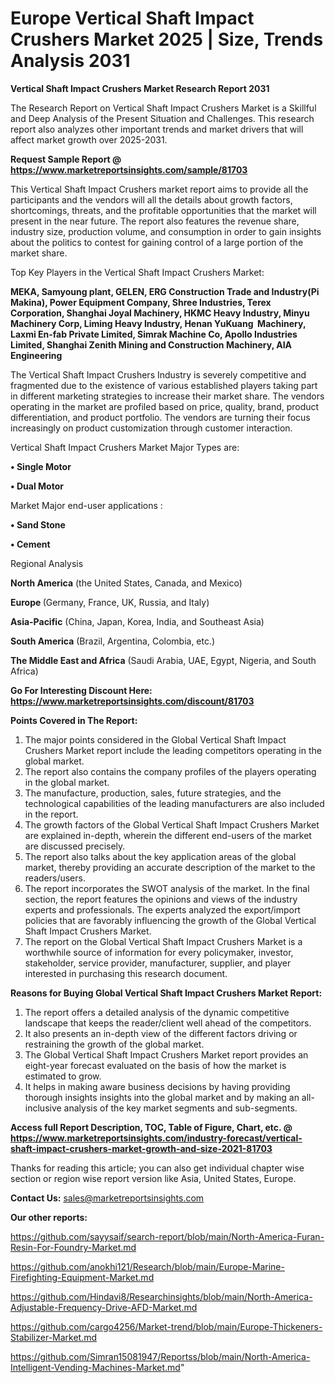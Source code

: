  # Europe Vertical Shaft Impact Crushers Market 2025 | Size, Trends Analysis 2031

<strong>Vertical Shaft Impact Crushers Market Research Report 2031</strong>

The Research Report on Vertical Shaft Impact Crushers Market is a Skillful and Deep Analysis of the Present Situation and Challenges. This research report also analyzes other important trends and market drivers that will affect market growth over 2025-2031.

<strong>Request Sample Report @ <a href=https://www.marketreportsinsights.com/sample/81703>https://www.marketreportsinsights.com/sample/81703</a></strong>

This Vertical Shaft Impact Crushers market report aims to provide all the participants and the vendors will all the details about growth factors, shortcomings, threats, and the profitable opportunities that the market will present in the near future. The report also features the revenue share, industry size, production volume, and consumption in order to gain insights about the politics to contest for gaining control of a large portion of the market share.

Top Key Players in the Vertical Shaft Impact Crushers Market:

<strong>MEKA, Samyoung plant, GELEN, ERG Construction Trade and Industry(Pi Makina), Power Equipment Company, Shree Industries, Terex Corporation, Shanghai Joyal Machinery, HKMC Heavy Industry, Minyu Machinery Corp, Liming Heavy Industry, Henan YuKuang  Machinery, Laxmi En-fab Private Limited, Simrak Machine Co, Apollo Industries Limited, Shanghai Zenith Mining and Construction Machinery, AIA Engineering</strong>

The Vertical Shaft Impact Crushers Industry is severely competitive and fragmented due to the existence of various established players taking part in different marketing strategies to increase their market share. The vendors operating in the market are profiled based on price, quality, brand, product differentiation, and product portfolio. The vendors are turning their focus increasingly on product customization through customer interaction.

Vertical Shaft Impact Crushers Market Major Types are:

<strong>• Single Motor

• Dual Motor</strong>

Market Major end-user applications :

<strong>• Sand Stone

• Cement</strong>

Regional Analysis

</u><strong><b>North America</b></strong> (the United States, Canada, and Mexico)

<strong><b>Europe </b></strong>(Germany, France, UK, Russia, and Italy)

<strong><b>Asia-Pacific</b></strong> (China, Japan, Korea, India, and Southeast Asia)

<strong><b>South America</b></strong> (Brazil, Argentina, Colombia, etc.)

<strong><b>The Middle East and Africa</b></strong> (Saudi Arabia, UAE, Egypt, Nigeria, and South Africa)

<strong>Go For Interesting Discount Here: <a href=https://www.marketreportsinsights.com/discount/81703>https://www.marketreportsinsights.com/discount/81703</a></strong>

<strong>Points Covered in The Report:</strong>
<ol>
  <li>The major points considered in the Global Vertical Shaft Impact Crushers Market report include the leading competitors operating in the global market.</li>
  <li>The report also contains the company profiles of the players operating in the global market.</li>
  <li>The manufacture, production, sales, future strategies, and the technological capabilities of the leading manufacturers are also included in the report.</li>
  <li>The growth factors of the Global Vertical Shaft Impact Crushers Market are explained in-depth, wherein the different end-users of the market are discussed precisely.</li>
  <li>The report also talks about the key application areas of the global market, thereby providing an accurate description of the market to the readers/users.</li>
  <li>The report incorporates the SWOT analysis of the market. In the final section, the report features the opinions and views of the industry experts and professionals. The experts analyzed the export/import policies that are favorably influencing the growth of the Global Vertical Shaft Impact Crushers Market.</li>
  <li>The report on the Global Vertical Shaft Impact Crushers Market is a worthwhile source of information for every policymaker, investor, stakeholder, service provider, manufacturer, supplier, and player interested in purchasing this research document.</li>
</ol>
<strong>Reasons for Buying Global Vertical Shaft Impact Crushers Market Report:</strong>

<ol>
  <li>The report offers a detailed analysis of the dynamic competitive landscape that keeps the reader/client well ahead of the competitors.</li>
  <li>It also presents an in-depth view of the different factors driving or restraining the growth of the global market.</li>
  <li>The Global Vertical Shaft Impact Crushers Market report provides an eight-year forecast evaluated on the basis of how the market is estimated to grow.</li>
  <li>It helps in making aware business decisions by having providing thorough insights insights into the global market and by making an all-inclusive analysis of the key market segments and sub-segments.</li>
</ol>
<strong>Access full Report Description, TOC, Table of Figure, Chart, etc. @ <a href=https://www.marketreportsinsights.com/industry-forecast/vertical-shaft-impact-crushers-market-growth-and-size-2021-81703>https://www.marketreportsinsights.com/industry-forecast/vertical-shaft-impact-crushers-market-growth-and-size-2021-81703</a></strong>


Thanks for reading this article; you can also get individual chapter wise section or region wise report version like Asia, United States, Europe.

<strong>Contact Us:</strong>
sales@marketreportsinsights.com

<strong>Our other reports:</strong>

<a href=https://github.com/sayysaif/search-report/blob/main/North-America-Furan-Resin-For-Foundry-Market.md>https://github.com/sayysaif/search-report/blob/main/North-America-Furan-Resin-For-Foundry-Market.md</a>

<a href=https://github.com/anokhi121/Research/blob/main/Europe-Marine-Firefighting-Equipment-Market.md>https://github.com/anokhi121/Research/blob/main/Europe-Marine-Firefighting-Equipment-Market.md</a>

<a href=https://github.com/Hindavi8/Researchinsights/blob/main/North-America-Adjustable-Frequency-Drive-AFD-Market.md>https://github.com/Hindavi8/Researchinsights/blob/main/North-America-Adjustable-Frequency-Drive-AFD-Market.md</a>

<a href=https://github.com/cargo4256/Market-trend/blob/main/Europe-Thickeners-Stabilizer-Market.md>https://github.com/cargo4256/Market-trend/blob/main/Europe-Thickeners-Stabilizer-Market.md</a>

<a href=https://github.com/Simran15081947/Reportss/blob/main/North-America-Intelligent-Vending-Machines-Market.md>https://github.com/Simran15081947/Reportss/blob/main/North-America-Intelligent-Vending-Machines-Market.md</a>"
